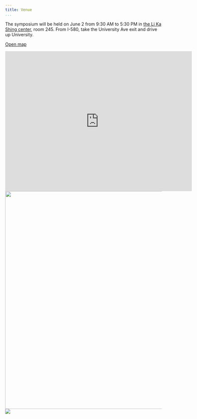 ```yaml
---
title: Venue
...
```


The symposium will be held on June 2 from 9:30 AM to 5:30 PM in
[the Li Ka Shing center](http://www.berkeley.edu/map?likashing), room 245.
From I-580, take the University Ave exit and drive up University.

<!-- TODO parking instructions? -->
<!-- TODO map link on mobile? -->
<!-- TODO geo coordinates map:  -->

[Open map](https://maps.apple.com/?q=Li+Ka+Shing+Center+Berkeley)

<!-- TODO how to display this on medium, but not small, screens? -->
<iframe src="https://www.google.com/maps/embed?pb=!1m18!1m12!1m3!1d3149.4576769543214!2d-122.26748258522025!3d37.87297811427737!2m3!1f0!2f0!3f0!3m2!1i1024!2i768!4f13.1!3m3!1m2!1s0x80857c209fe04591%3A0xbc2b6e3dc210206!2sLi+Ka+Shing+Center%2C+2535+Oxford+St%2C+Berkeley%2C+CA+94720!5e0!3m2!1sen!2sus!4v1490571479245" width="600" height="450" frameborder="0" style="border:0" allowfullscreen></iframe>

<img src="https://teecom.com/media/projects_hero_standard_Li-Ka-Shing.jpg" width="700"/>
<img src="https://teecom.com/media/projects_content_standard_Li-Ka-Shing_01_reduced.jpg" />
